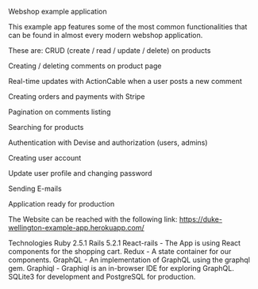 Webshop example application

This example app features some of the most common functionalities that can be found in almost every modern webshop application.

These are:
CRUD (create / read / update / delete) on products

Creating / deleting comments on product page

Real-time updates with ActionCable when a user posts a new comment

Creating orders and payments with Stripe

Pagination on comments listing

Searching for products

Authentication with Devise and authorization (users, admins)

Creating user account

Update user profile and changing password

Sending E-mails

Application ready for production

The Website can be reached with the following link: https://duke-wellington-example-app.herokuapp.com/

Technologies
Ruby 2.5.1
Rails 5.2.1
React-rails - The App is using React components for the shopping cart.
Redux - A state container for our components.
GraphQL - An implementation of GraphQL using the graphql gem.
Graphiql - Graphiql is an in-browser IDE for exploring GraphQL.
SQLite3 for development and PostgreSQL for production.



